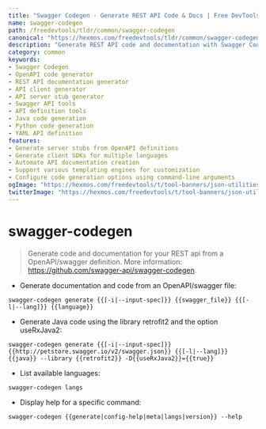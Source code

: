 ```yaml
---
title: "Swagger Codegen - Generate REST API Code & Docs | Free DevTools"
name: swagger-codegen
path: /freedevtools/tldr/common/swagger-codegen
canonical: "https://hexmos.com/freedevtools/tldr/common/swagger-codegen/"
description: "Generate REST API code and documentation with Swagger Codegen. Define APIs using OpenAPI/Swagger, automate code generation, and simplify API development. Free online tool, no registration required."
category: common
keywords:
- Swagger Codegen
- OpenAPI code generator
- REST API documentation generator
- API client generator
- API server stub generator
- Swagger API tools
- API definition tools
- Java code generation
- Python code generation
- YAML API definition
features:
- Generate server stubs from OpenAPI definitions
- Generate client SDKs for multiple languages
- Automate API documentation creation
- Support various templating engines for customization
- Configure code generation options using command-line arguments
ogImage: "https://hexmos.com/freedevtools/t/tool-banners/json-utilities-banner.png"
twitterImage: "https://hexmos.com/freedevtools/t/tool-banners/json-utilities-banner.png"
---
```


# swagger-codegen

> Generate code and documentation for your REST api from a OpenAPI/swagger definition.
> More information: <https://github.com/swagger-api/swagger-codegen>.

- Generate documentation and code from an OpenAPI/swagger file:

`swagger-codegen generate {{[-i|--input-spec]}} {{swagger_file}} {{[-l|--lang]}} {{language}}`

- Generate Java code using the library retrofit2 and the option useRxJava2:

`swagger-codegen generate {{[-i|--input-spec]}} {{http://petstore.swagger.io/v2/swagger.json}} {{[-l|--lang]}} {{java}} --library {{retrofit2}} -D{{useRxJava2}}={{true}}`

- List available languages:

`swagger-codegen langs`

- Display help for a specific command:

`swagger-codegen {{generate|config-help|meta|langs|version}} --help`

